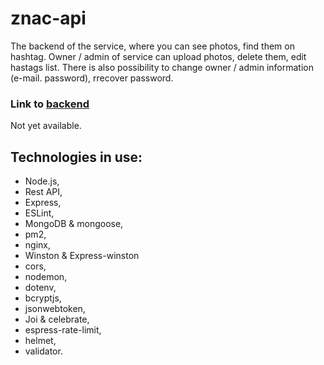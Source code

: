 # znac-api
The backend of the service, where you can see photos, find them on hashtag. Owner / admin of service can upload photos, delete them, edit hastags list. There is also possibility to change owner / admin information (e-mail. password), rrecover password.

### Link to [backend](/)
Not yet available.

## Technologies in use:
- Node.js,
- Rest API,
- Express,
- ESLint,
- MongoDB & mongoose,
- pm2,
- nginx,
- Winston & Express-winston
- cors,
- nodemon,
- dotenv,
- bcryptjs,
- jsonwebtoken,
- Joi & celebrate,
- espress-rate-limit,
- helmet,
- validator.
